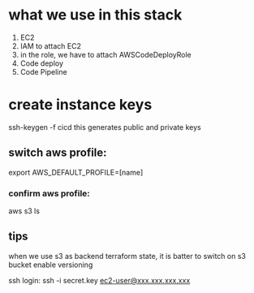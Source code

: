 # what we use in this stack
1. EC2
2. IAM to attach EC2
  1. in the role, we have to attach AWSCodeDeployRole
3. Code deploy
4. Code Pipeline


# create instance keys
  ssh-keygen -f cicd
this generates public and private keys


## switch aws profile:
  export AWS_DEFAULT_PROFILE=[name]
### confirm aws profile:
  aws s3 ls

## tips
when we use s3 as backend terraform state, it is batter to switch on s3 bucket enable versioning

ssh login:
  ssh -i secret.key ec2-user@xxx.xxx.xxx.xxx